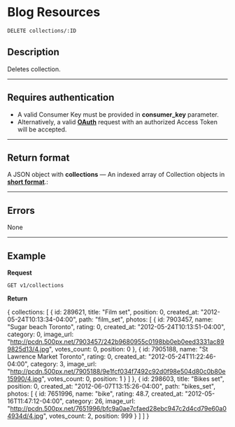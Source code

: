 # Blog Resources

    DELETE collections/:ID

## Description
Deletes collection.

***

## Requires authentication
* A valid Consumer Key must be provided in **consumer_key** parameter.
* Alternatively, a valid **[OAuth][]** request with an authorized Access Token will be accepted.

***

## Return format
A JSON object with **collections** — An indexed array of Collection objects in **[short format][]**.:

***

## Errors
None

***

## Example
**Request**

    GET v1/collections

**Return**

  {
    collections: [
      {
        id: 289621,
        title: "Film set",
        position: 0,
        created_at: "2012-05-24T10:13:34-04:00",
        path: "film_set",
        photos: [
          {
            id: 7903457,
            name: "Sugar beach Toronto",
            rating: 0,
            created_at: "2012-05-24T10:13:51-04:00",
            category: 0,
            image_url: "http://pcdn.500px.net/7903457/242b9680955c0198bb0eb0eed3331ac899825d13/4.jpg",
            votes_count: 0,
            position: 0
          },
          {
            id: 7905188,
            name: "St Lawrence Market Toronto",
            rating: 0,
            created_at: "2012-05-24T11:22:46-04:00",
            category: 3,
            image_url: "http://pcdn.500px.net/7905188/9e1fcf034f7492c92d0f98e504d80c0b80e15990/4.jpg",
            votes_count: 0,
            position: 1
          }
        ]
      },
      {
        id: 298603,
        title: "Bikes set",
        position: 0,
        created_at: "2012-06-07T13:15:26-04:00",
        path: "bikes_set",
        photos: [
          {
            id: 7651996,
            name: "bike",
            rating: 48.7,
            created_at: "2012-05-16T11:47:12-04:00",
            category: 26,
            image_url: "http://pcdn.500px.net/7651996/bfc9a0ae7cfaed28ebc947c2d4cd79e60a04934d/4.jpg",
            votes_count: 2,
            position: 999
          }
        ]
    ]
  }


[OAuth]: https://github.com/500px/api-documentation/tree/master/authentication
[Feature]: https://github.com/500px/api-documentation/blob/master/basics/formats_and_terms.md#500px-photo-terms
[short format]: https://github.com/500px/api-documentation/blob/master/basics/formats_and_terms.md#short-format-1